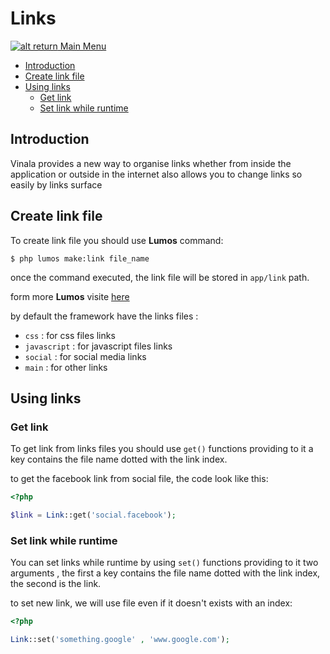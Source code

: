 # Links

[![alt return](https://gitlab.com/lighty/Art/raw/master/Resources/signs.png) Main Menu](https://github.com/vinala/docs/tree/3.3/#index)

- [Introduction](#introduction)
- [Create link file](#create-link-file)
- [Using links](#using-links)
	- [Get link](#get-link)
	- [Set link while runtime](#set-link-while-runtime)

## Introduction

Vinala provides a new way to organise links whether from inside the application or outside in the internet also allows you to change links so easily by links surface

## Create link file

To create link file you should use **Lumos** command:

	$ php lumos make:link file_name

once the command executed, the link file will be stored in `app/link` path.

form more **Lumos** visite [here](https://github.com/vinala/docs/blob/3.3/src/lumos.md#lumos) 

by default the framework have the links files :

* `css` : for css files links
* `javascript` : for javascript files links
* `social` : for social media links
* `main` : for other links

## Using links
### Get link

To get link from links files you should use `get()` functions providing to it a key contains the file name dotted with the link index.

to get the facebook link from social file, the code look like this:

```php
<?php

$link = Link::get('social.facebook');
```

### Set link while runtime

You can set links while runtime by using `set()` functions providing to it two arguments , the first a key contains the file name dotted with the link index, the second is the link.

to set new link, we will use file even if it doesn't exists with an index:

```php
<?php

Link::set('something.google' , 'www.google.com');
```

